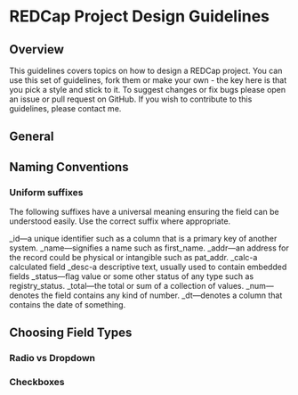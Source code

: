 # REDCap Project Design Guidelines

## Overview
This guidelines covers topics on how to design a REDCap project.  You can use this set of guidelines, fork them or make your own - the key here is that you pick a style and stick to it. To suggest changes or fix bugs please open an issue or pull request on GitHub.  If you wish to contribute to this guidelines, please contact me.

## General

## Naming Conventions
### Uniform suffixes
The following suffixes have a universal meaning ensuring the field can be understood easily. Use the correct suffix where appropriate.

_id—a unique identifier such as a column that is a primary key of another system.
_name—signifies a name such as first_name.
_addr—an address for the record could be physical or intangible such as pat_addr.
_calc-a calculated field
_desc-a descriptive text, usually used to contain embedded fields
_status—flag value or some other status of any type such as registry_status.
_total—the total or sum of a collection of values.
_num—denotes the field contains any kind of number.
_dt—denotes a column that contains the date of something.

## Choosing Field Types

### Radio vs Dropdown

### Checkboxes
